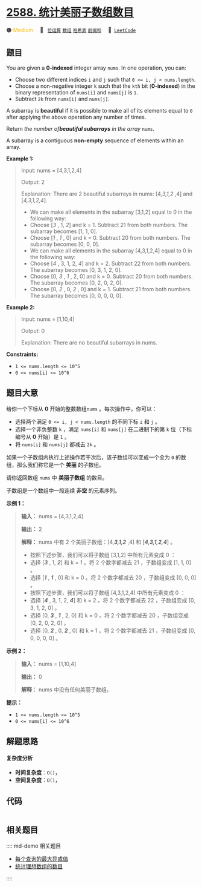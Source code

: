# [2588. 统计美丽子数组数目](https://leetcode.com/problems/count-the-number-of-beautiful-subarrays)

🟠 <font color=#ffb800>Medium</font>&emsp; 🔖&ensp; [`位运算`](/leetcode/outline/tag/bit-manipulation.md) [`数组`](/leetcode/outline/tag/array.md) [`哈希表`](/leetcode/outline/tag/hash-table.md) [`前缀和`](/leetcode/outline/tag/prefix-sum.md)&emsp; 🔗&ensp;[`LeetCode`](https://leetcode.com/problems/count-the-number-of-beautiful-subarrays)


## 题目

You are given a **0-indexed** integer array `nums`. In one operation, you can:

  * Choose two different indices `i` and `j` such that `0 <= i, j < nums.length`.
  * Choose a non-negative integer `k` such that the `kth` bit (**0-indexed**) in the binary representation of `nums[i]` and `nums[j]` is `1`.
  * Subtract `2k` from `nums[i]` and `nums[j]`.

A subarray is **beautiful** if it is possible to make all of its elements
equal to `0` after applying the above operation any number of times.

Return _the number of**beautiful subarrays** in the array_ `nums`.

A subarray is a contiguous **non-empty** sequence of elements within an array.



**Example 1:**

> Input: nums = [4,3,1,2,4]
> 
> Output: 2
> 
> Explanation: There are 2 beautiful subarrays in nums: [4,_3,1,2_ ,4] and [_4,3,1,2,4_].
> - We can make all elements in the subarray [3,1,2] equal to 0 in the following way:
  > - Choose [_3_ , 1, _2_] and k = 1. Subtract 21 from both numbers. The subarray becomes [1, 1, 0].
  > - Choose [_1_ , _1_ , 0] and k = 0. Subtract 20 from both numbers. The subarray becomes [0, 0, 0].
> - We can make all elements in the subarray [4,3,1,2,4] equal to 0 in the following way:
  > - Choose [_4_ , 3, 1, 2, _4_] and k = 2. Subtract 22 from both numbers. The subarray becomes [0, 3, 1, 2, 0].
  > - Choose [0, _3_ , _1_ , 2, 0] and k = 0. Subtract 20 from both numbers. The subarray becomes [0, 2, 0, 2, 0].
  > - Choose [0, _2_ , 0, _2_ , 0] and k = 1. Subtract 21 from both numbers. The subarray becomes [0, 0, 0, 0, 0].

**Example 2:**

> Input: nums = [1,10,4]
> 
> Output: 0
> 
> Explanation: There are no beautiful subarrays in nums.

**Constraints:**

  * `1 <= nums.length <= 10^5`
  * `0 <= nums[i] <= 10^6`


## 题目大意

给你一个下标从 **0**  开始的整数数组`nums` 。每次操作中，你可以：

  * 选择两个满足 `0 <= i, j < nums.length` 的不同下标 `i` 和 `j` 。
  * 选择一个非负整数 `k` ，满足 `nums[i]` 和 `nums[j]` 在二进制下的第 `k` 位（下标编号从 **0**  开始）是 `1` 。
  * 将 `nums[i]` 和 `nums[j]` 都减去 `2k` 。

如果一个子数组内执行上述操作若干次后，该子数组可以变成一个全为 `0` 的数组，那么我们称它是一个 **美丽**  的子数组。

请你返回数组 `nums` 中 **美丽子数组**  的数目。

子数组是一个数组中一段连续 **非空**  的元素序列。



**示例 1：**

> 
> 
> 
> 
> 
> **输入：** nums = [4,3,1,2,4]
> 
> **输出：** 2
> 
> **解释：** nums 中有 2 个美丽子数组：[4,_**3,1,2**_ ,4] 和 [_**4,3,1,2,4**_] 。
> - 按照下述步骤，我们可以将子数组 [3,1,2] 中所有元素变成 0 ：
  > - 选择 [_**3**_ , 1, _**2**_] 和 k = 1 。将 2 个数字都减去 21 ，子数组变成 [1, 1, 0] 。
  > - 选择 [_**1**_ , _**1**_ , 0] 和 k = 0 。将 2 个数字都减去 20 ，子数组变成 [0, 0, 0] 。
> - 按照下述步骤，我们可以将子数组 [4,3,1,2,4] 中所有元素变成 0 ：
  > - 选择 [_**4**_ , 3, 1, 2, _**4**_] 和 k = 2 。将 2 个数字都减去 22 ，子数组变成 [0, 3, 1, 2, 0] 。
  > - 选择 [0, _**3**_ , _**1**_ , 2, 0] 和 k = 0 。将 2 个数字都减去 20 ，子数组变成 [0, 2, 0, 2, 0] 。
  > - 选择 [0, _**2**_ , 0, _**2**_ , 0] 和 k = 1 。将 2 个数字都减去 21 ，子数组变成 [0, 0, 0, 0, 0] 。
> 
> 

**示例 2：**

> 
> 
> 
> 
> 
> **输入：** nums = [1,10,4]
> 
> **输出：** 0
> 
> **解释：** nums 中没有任何美丽子数组。
> 
> 



**提示：**

  * `1 <= nums.length <= 10^5`
  * `0 <= nums[i] <= 10^6`


## 解题思路

#### 复杂度分析

- **时间复杂度**：`O()`，
- **空间复杂度**：`O()`，

## 代码

```javascript

```

## 相关题目

:::: md-demo 相关题目
- [每个查询的最大异或值](https://leetcode.com/problems/maximum-xor-for-each-query)
- [统计理想数组的数目](https://leetcode.com/problems/count-the-number-of-ideal-arrays)

::::

